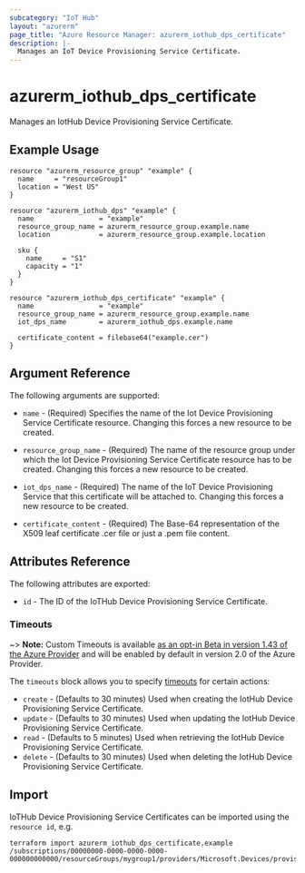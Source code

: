 ```yaml
---
subcategory: "IoT Hub"
layout: "azurerm"
page_title: "Azure Resource Manager: azurerm_iothub_dps_certificate"
description: |-
  Manages an IoT Device Provisioning Service Certificate.
---
```


# azurerm_iothub_dps_certificate

Manages an IotHub Device Provisioning Service Certificate.

## Example Usage

```hcl
resource "azurerm_resource_group" "example" {
  name     = "resourceGroup1"
  location = "West US"
}

resource "azurerm_iothub_dps" "example" {
  name                = "example"
  resource_group_name = azurerm_resource_group.example.name
  location            = azurerm_resource_group.example.location

  sku {
    name     = "S1"
    capacity = "1"
  }
}

resource "azurerm_iothub_dps_certificate" "example" {
  name                = "example"
  resource_group_name = azurerm_resource_group.example.name
  iot_dps_name        = azurerm_iothub_dps.example.name

  certificate_content = filebase64("example.cer")
}
```

## Argument Reference

The following arguments are supported:

* `name` - (Required) Specifies the name of the Iot Device Provisioning Service Certificate resource. Changing this forces a new resource to be created.

* `resource_group_name` - (Required) The name of the resource group under which the Iot Device Provisioning Service Certificate resource has to be created. Changing this forces a new resource to be created.

* `iot_dps_name` - (Required) The name of the IoT Device Provisioning Service that this certificate will be attached to. Changing this forces a new resource to be created.

* `certificate_content` - (Required) The Base-64 representation of the X509 leaf certificate .cer file or just a .pem file content.

## Attributes Reference

The following attributes are exported:

* `id` - The ID of the IoTHub Device Provisioning Service Certificate.

### Timeouts

~> **Note:** Custom Timeouts is available [as an opt-in Beta in version 1.43 of the Azure Provider](/docs/providers/azurerm/guides/2.0-beta.html) and will be enabled by default in version 2.0 of the Azure Provider.

The `timeouts` block allows you to specify [timeouts](https://www.terraform.io/docs/configuration/resources.html#timeouts) for certain actions:

* `create` - (Defaults to 30 minutes) Used when creating the IotHub Device Provisioning Service Certificate.
* `update` - (Defaults to 30 minutes) Used when updating the IotHub Device Provisioning Service Certificate.
* `read` - (Defaults to 5 minutes) Used when retrieving the IotHub Device Provisioning Service Certificate.
* `delete` - (Defaults to 30 minutes) Used when deleting the IotHub Device Provisioning Service Certificate.

## Import

IoTHub Device Provisioning Service Certificates can be imported using the `resource id`, e.g.

```shell
terraform import azurerm_iothub_dps_certificate.example /subscriptions/00000000-0000-0000-0000-000000000000/resourceGroups/mygroup1/providers/Microsoft.Devices/provisioningServices/example/certificates/example
```
